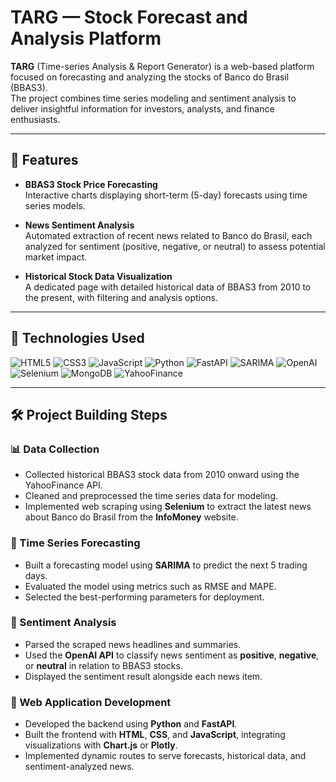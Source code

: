 # TARG —  Stock Forecast and Analysis Platform

**TARG** (Time-series Analysis & Report Generator) is a web-based platform focused on forecasting and analyzing the stocks of Banco do Brasil (BBAS3).  
The project combines time series modeling and sentiment analysis to deliver insightful information for investors, analysts, and finance enthusiasts.

---

## 🚀 Features

- **BBAS3 Stock Price Forecasting**  
  Interactive charts displaying short-term (5-day) forecasts using time series models.

- **News Sentiment Analysis**  
  Automated extraction of recent news related to Banco do Brasil, each analyzed for sentiment (positive, negative, or neutral) to assess potential market impact.

- **Historical Stock Data Visualization**  
  A dedicated page with detailed historical data of BBAS3 from 2010 to the present, with filtering and analysis options.

---

## 🧰 Technologies Used

![HTML5](https://img.shields.io/badge/HTML5-E34F26?style=for-the-badge&logo=html5&logoColor=white)
![CSS3](https://img.shields.io/badge/CSS3-1572B6?style=for-the-badge&logo=css3&logoColor=white)
![JavaScript](https://img.shields.io/badge/JavaScript-F7DF1E?style=for-the-badge&logo=javascript&logoColor=black)
![Python](https://img.shields.io/badge/Python-3776AB?style=for-the-badge&logo=python&logoColor=white)
![FastAPI](https://img.shields.io/badge/FastAPI-009688?style=for-the-badge&logo=fastapi&logoColor=white)
![SARIMA](https://img.shields.io/badge/SARIMA-FF6F00?style=for-the-badge&logo=python&logoColor=white)
![OpenAI](https://img.shields.io/badge/OpenAI_API-412991?style=for-the-badge&logo=openai&logoColor=white)
![Selenium](https://img.shields.io/badge/Selenium-43B02A?style=for-the-badge&logo=selenium&logoColor=white)
![MongoDB](https://img.shields.io/badge/MongoDB-4EA94B?style=for-the-badge&logo=mongodb&logoColor=white)
![YahooFinance](https://img.shields.io/badge/Yahoo_Finance-6001D2?style=for-the-badge&logo=yahoo&logoColor=white)

---

## 🛠️ Project Building Steps

### 📊 Data Collection
- Collected historical BBAS3 stock data from 2010 onward using the YahooFinance API.
- Cleaned and preprocessed the time series data for modeling.
- Implemented web scraping using **Selenium** to extract the latest news about Banco do Brasil from the **InfoMoney** website.

### 🤖 Time Series Forecasting
- Built a forecasting model using **SARIMA** to predict the next 5 trading days.
- Evaluated the model using metrics such as RMSE and MAPE.
- Selected the best-performing parameters for deployment.

### 💬 Sentiment Analysis
- Parsed the scraped news headlines and summaries.
- Used the **OpenAI API** to classify news sentiment as **positive**, **negative**, or **neutral** in relation to BBAS3 stocks.
- Displayed the sentiment result alongside each news item.

### 🧱 Web Application Development
- Developed the backend using **Python** and **FastAPI**.
- Built the frontend with **HTML**, **CSS**, and **JavaScript**, integrating visualizations with **Chart.js** or **Plotly**.
- Implemented dynamic routes to serve forecasts, historical data, and sentiment-analyzed news.

